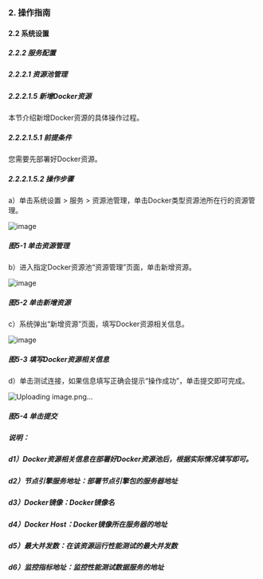 ### 2. 操作指南

#### 2.2 系统设置

##### 2.2.2 服务配置

##### 2.2.2.1 资源池管理

##### 2.2.2.1.5 新增Docker资源

本节介绍新增Docker资源的具体操作过程。

##### 2.2.2.1.5.1 前提条件

您需要先部署好Docker资源。

##### 2.2.2.1.5.2 操作步骤

a）单击系统设置 > 服务 > 资源池管理，单击Docker类型资源池所在行的资源管理。

![image](https://user-images.githubusercontent.com/79617492/185325959-6f733d1c-20f0-4ebe-bca0-8e30ee624453.png)

##### 图5-1 单击资源管理

b）进入指定Docker资源池“资源管理”页面，单击新增资源。

![image](https://user-images.githubusercontent.com/79617492/185326013-67794c10-e44c-43b5-879e-2a2ad2520db9.png)

##### 图5-2 单击新增资源

c）系统弹出“新增资源”页面，填写Docker资源相关信息。

![image](https://user-images.githubusercontent.com/79617492/185326067-238c3c98-3440-46a7-b596-165dd87aeb42.png)

##### 图5-3 填写Docker资源相关信息

d）单击测试连接，如果信息填写正确会提示“操作成功”，单击提交即可完成。

![Uploading image.png…]()

##### 图5-4 单击提交

##### 说明：

##### d1）Docker资源相关信息在部署好Docker资源池后，根据实际情况填写即可。

##### d2）节点引擎服务地址：部署节点引擎包的服务器地址

##### d3）Docker镜像：Docker镜像名

##### d4）Docker Host：Docker镜像所在服务器的地址

##### d5）最大并发数：在该资源运行性能测试的最大并发数

##### d6）监控指标地址：监控性能测试数据服务的地址
